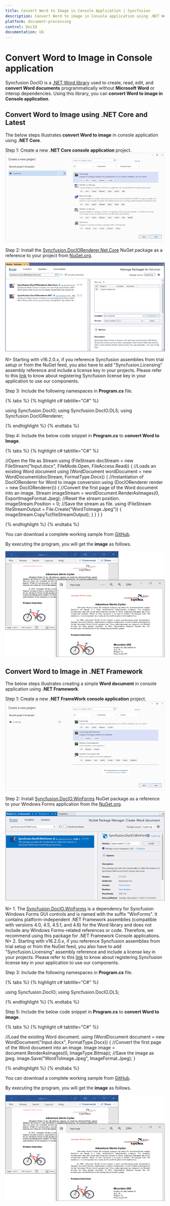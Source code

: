 ```yaml
---
title: Convert Word to Image in Console Application | Syncfusion 
description: Convert Word to image in Console application using .NET Word (DocIO) library without Microsoft Word or interop dependencies.
platform: document-processing
control: DocIO
documentation: UG
---
```


# Convert Word to Image in Console application

Syncfusion DocIO is a [.NET Word library](https://www.syncfusion.com/document-processing/word-framework/net/word-library) used to create, read, edit, and **convert Word documents** programmatically without **Microsoft Word** or interop dependencies. Using this library, you can **convert Word to image in Console application**.

## Convert Word to Image using .NET Core and Latest

The below steps illustrates **convert Word to image** in console application using **.NET Core**.

Step 1: Create a new **.NET Core console application** project.
![Create a .NET Core Console application in Visual Studio](Console-Images/.NET/Console-Template-Net-Core.png)

Step 2: Install the [Syncfusion.DocIORenderer.Net.Core](https://www.nuget.org/packages/Syncfusion.DocIORenderer.Net.Core/) NuGet package as a reference to your project from [NuGet.org](https://www.nuget.org/).

![Install Syncfusion.DocIORenderer.Net.Core NuGet Package](ASP-NET-Core_images/NugetPackage.png)

N> Starting with v16.2.0.x, if you reference Syncfusion assemblies from trial setup or from the NuGet feed, you also have to add "Syncfusion.Licensing" assembly reference and include a license key in your projects. Please refer to this [link](https://help.syncfusion.com/common/essential-studio/licensing/overview) to know about registering Syncfusion license key in your application to use our components.

Step 3: Include the following namespaces in **Program.cs** file.

{% tabs %}
{% highlight c# tabtitle="C#" %}

using Syncfusion.DocIO;
using Syncfusion.DocIO.DLS;
using Syncfusion.DocIORenderer;

{% endhighlight %}
{% endtabs %}

Step 4: Include the below code snippet in **Program.cs** to **convert Word to Image**.

{% tabs %}
{% highlight c# tabtitle="C#" %}

//Open the file as Stream
using (FileStream docStream = new FileStream("Input.docx", FileMode.Open, FileAccess.Read))
{
    //Loads an existing Word document
    using (WordDocument wordDocument = new WordDocument(docStream, FormatType.Docx))
    {
        //Instantiation of DocIORenderer for Word to image conversion
        using (DocIORenderer render = new DocIORenderer())
        {
            //Convert the first page of the Word document into an image.
            Stream imageStream = wordDocument.RenderAsImages(0, ExportImageFormat.Jpeg);
            //Reset the stream position.
            imageStream.Position = 0;
            //Save the stream as file.
            using (FileStream fileStreamOutput = File.Create("WordToImage.Jpeg"))
            {
                imageStream.CopyTo(fileStreamOutput);
            }
        }
    }
}

{% endhighlight %}
{% endtabs %}

You can download a complete working sample from [GitHub](hthttps://github.com/SyncfusionExamples/DocIO-Examples/tree/main/Word-to-Image-conversion/Convert-Word-to-image/.NET-Standard).

By executing the program, you will get the **image** as follows.

![Output image file in .NET Core console application](WordToPDF_images/Output-WordtoImage.png)

## Convert Word to Image in .NET Framework

The below steps illustrates creating a simple **Word document** in console application using **.NET Framework**.

Step 1: Create a new **.NET FrameWork console application** project.
![Create a .NET FrameWork Console application in Visual Studio](Console-Images/.NET-FrameWork/Console-Template-Net-FrameWork.png)

Step 2: Install [Syncfusion.DocIO.WinForms](https://www.nuget.org/packages/Syncfusion.DocIO.WinForms/) NuGet package as a reference to your Windows Forms application from the [NuGet.org](https://www.nuget.org/).

![Install Syncfusion.DocIO.WinForms NuGet package](Console-Images/.NET-FrameWork/Nuget-Package-NET-FrameWork.png)

N> 1. The [Syncfusion.DocIO.WinForms](https://www.nuget.org/packages/Syncfusion.DocIO.WinForms/) is a dependency for Syncfusion Windows Forms GUI controls and is named with the suffix "WinForms". It contains platform-independent .NET Framework assemblies (compatible with versions 4.0, 4.5, 4.5.1, and 4.6) for the Word library and does not include any Windows Forms-related references or code. Therefore, we recommend using this package for .NET Framework Console applications.
N> 2. Starting with v16.2.0.x, if you reference Syncfusion assemblies from trial setup or from the NuGet feed, you also have to add "Syncfusion.Licensing" assembly reference and include a license key in your projects. Please refer to this [link](https://help.syncfusion.com/common/essential-studio/licensing/overview) to know about registering Syncfusion license key in your application to use our components.

Step 3: Include the following namespaces in **Program.cs** file.

{% tabs %}
{% highlight c# tabtitle="C#" %}

using Syncfusion.DocIO;
using Syncfusion.DocIO.DLS;

{% endhighlight %}
{% endtabs %}

Step 5: Include the below code snippet in **Program.cs** to **convert Word to image**.

{% tabs %}
{% highlight c# tabtitle="C#" %}

//Load the existing Word document.
using (WordDocument document = new WordDocument("Input.docx", FormatType.Docx))
{
    //Convert the first page of the Word document into an image.
    Image image = document.RenderAsImages(0, ImageType.Bitmap);
    //Save the image as jpeg.
    image.Save("WordToImage.Jpeg", ImageFormat.Jpeg);
}

{% endhighlight %}
{% endtabs %}

You can download a complete working sample from [GitHub](https://github.com/SyncfusionExamples/DocIO-Examples/tree/main/Word-to-Image-conversion/Convert-Word-to-image/.NET-Framework).

By executing the program, you will get the **image** as follows.

![Output image file in .NET FrameWork console application](WordToPDF_images/Output-WordtoImage.png)


